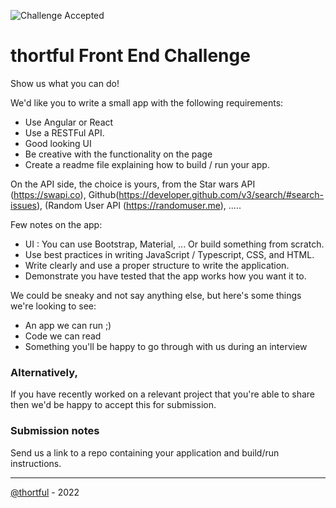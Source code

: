 ![Challenge Accepted](https://memegenerator.net/img/instances/48692669/challenge-accepted.jpg)

# thortful Front End Challenge


Show us what you can do! 

We'd like you to write a small app with the following requirements:

* Use Angular or React
* Use a RESTFul API. 
* Good looking UI 
* Be creative with the functionality on the page
* Create a readme file explaining how to build / run your app.

On the API side, the choice is yours, from the Star wars API (https://swapi.co), Github(https://developer.github.com/v3/search/#search-issues), (Random User API (https://randomuser.me), .....

Few notes on the app:

* UI : You can use Bootstrap, Material, ... Or build something from scratch. 
* Use best practices in writing JavaScript / Typescript, CSS, and HTML.
* Write clearly and use a proper structure to write the application.
* Demonstrate you have tested that the app works how you want it to.

We could be sneaky and not say anything else, but here's some things we're looking to see:

* An app we can run ;)
* Code we can read
* Something you'll be happy to go through with us during an interview

### Alternatively,

If you have recently worked on a relevant project that you're able to share then we'd be happy to accept this for submission.

### Submission notes

Send us a link to a repo containing your application and build/run instructions.

---

[@thortful](https://www.thortful.com) - 2022
